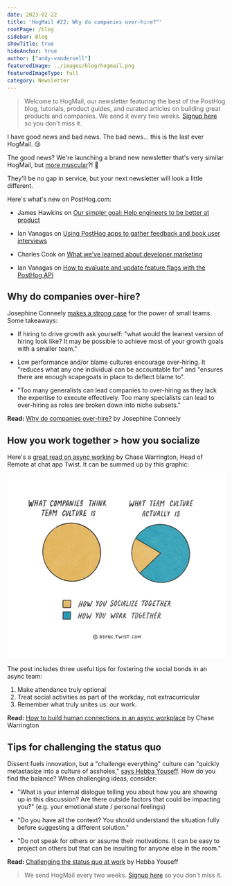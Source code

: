 ```yaml
---
date: 2023-02-22
title: 'HogMail #22: Why do companies over-hire?"'
rootPage: /blog
sidebar: Blog
showTitle: true
hideAnchor: true
author: ["andy-vandervell"]
featuredImage: ../images/blog/hogmail.png
featuredImageType: full
category: Newsletter
---
```


> Welcome to HogMail, our newsletter featuring the best of the PostHog blog, tutorials, product guides, and curated articles on building great products and companies. We send it every two weeks. [Signup here](/newsletter) so you don't miss it.

I have good news and bad news. The bad news... this is the last ever HogMail. 😢

The good news? We're launching a brand new newsletter that's very similar HogMail, but [more muscular](https://twitter.com/posthog/status/1628432250575458309)?! 💪

They'll be no gap in service, but your next newsletter will look a little different. 

Here's what's new on PostHog.com:

- James Hawkins on [Our simpler goal: Help engineers to be better at product](https://posthog.com/blog/helping-engineers-to-product)
 
- Ian Vanagas on [Using PostHog apps to gather feedback and book user interviews](https://posthog.com/tutorials/feedback-interviews-site-apps)
 
- Charles Cook on [What we've learned about developer marketing](https://posthog.com/blog/dev-marketing-for-startups)
 
- Ian Vanagas on [How to evaluate and update feature flags with the PostHog API](https://posthog.com/tutorials/api-feature-flags)

## Why do companies over-hire?

Josephine Conneely [makes a strong case](https://waysofworkingcollection.substack.com/p/why-do-companies-over-hire) for the power of small teams. Some takeaways:

- If hiring to drive growth ask yourself: "what would the leanest version of hiring look like? It may be possible to achieve most of your growth goals with a smaller team."
 
- Low performance and/or blame cultures encourage over-hiring. It "reduces what any one individual can be accountable for" and "ensures there are enough scapegoats in place to deflect blame to".
 
- "Too many generalists can lead companies to over-hiring as they lack the expertise to execute effectively. Too many specialists can lead to over-hiring as roles are broken down into niche subsets."

**Read:** [Why do companies over-hire?](https://waysofworkingcollection.substack.com/p/why-do-companies-over-hire) by Josephine Conneely

## How you work together > how you socialize

Here's a [great read on async working](https://async.twist.com/remote-team-culture/) by Chase Warrington, Head of Remote at chat app Twist. It can be summed up by this graphic:

![async](../images/blog/hogmail/Team-culture-comparison-with-Twist-colors.png)

The post includes three useful tips for fostering the social bonds in an async team:

1. Make attendance truly optional
2. Treat social activities as part of the workday, not extracurricular
3. Remember what truly unites us: our work.

**Read:** [How to build human connections in an async workplace](https://async.twist.com/remote-team-culture/) by Chase Warrington

## Tips for challenging the status quo

Dissent fuels innovation, but a "challenge everything" culture can "quickly metastasize into a culture of assholes," [says Hebba Youseff](https://workweek.com/2022/11/28/challenging-the-status-quo-at-work/). How do you find the balance? When challenging ideas, consider:

- "What is your internal dialogue telling you about how you are showing up in this discussion? Are there outside factors that could be impacting you?" (e.g. your emotional state / personal feelings)
 
- "Do you have all the context? You should understand the situation fully before suggesting a different solution."
 
- "Do not speak for others or assume their motivations. It can be easy to project on others but that can be insulting for anyone else in the room."

**Read:** [Challenging the status quo at work](https://workweek.com/2022/11/28/challenging-the-status-quo-at-work/) by Hebba Youseff

> We send HogMail every two weeks. [Signup here](/newsletter) so you don't miss it.